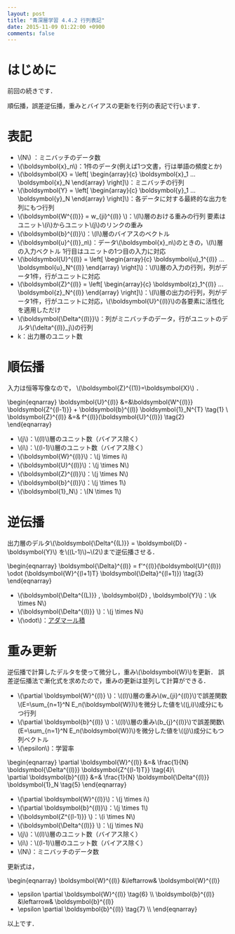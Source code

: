 ```yaml
---
layout: post
title: "青深層学習 4.4.2 行列表記"
date: 2015-11-09 01:22:00 +0900
comments: false
---
```


# はじめに
前回の続きです．

順伝播，誤差逆伝播，重みとバイアスの更新を行列の表記で行います．

# 表記

- \\(N\\) ：ミニバッチのデータ数
- \\(\boldsymbol{x}_n\\)：1件のデータ(例えば1つ文書，行は単語の頻度とか)
- \\(\boldsymbol{X} = \left[ \begin{array}{c} \boldsymbol{x}_1 ... \boldsymbol{x}_N \end{array} \right]\\)：ミニバッチの行列
- \\(\boldsymbol{Y} = \left[ \begin{array}{c} \boldsymbol{y}_1 ... \boldsymbol{y}_N \end{array} \right]\\)：各データに対する最終的な出力を列にもつ行列
- \\(\boldsymbol{W^{(l)}} = w_{ji}^{(l)} \\)：\\(l\\)層のおける重みの行列 要素はユニット\\(i\\)からユニット\\(j\\)のリンクの重み
- \\(\boldsymbol{b}^{(l)}\\)：\\(l\\)層のバイアスのベクトル
- \\(\boldsymbol{u}^{(l)}_n\\)：データ\\(\boldsymbol{x}_n\\)のときの，\\(l\\)層の入力ベクトル 1行目はユニットの1つ目の入力に対応
- \\(\boldsymbol{U}^{(l)} = \left[ \begin{array}{c} \boldsymbol{u}_1^{(l)} ... \boldsymbol{u}_N^{(l)} \end{array} \right]\\)：\\(l\\)層の入力の行列，列がデータ1件，行がユニットに対応
- \\(\boldsymbol{Z}^{(l)} = \left[ \begin{array}{c} \boldsymbol{z}_1^{(l)} ... \boldsymbol{z}_N^{(l)} \end{array} \right]\\)：\\(l\\)層の出力の行列，列がデータ1件，行がユニットに対応，\\(\boldsymbol{U}^{(l)}\\)の各要素に活性化を適用しただけ
- \\(\boldsymbol{\Delta^{(l)}}\\)：列がミニバッチのデータ，行がユニットのデルタ\\(\delta^{(l)}_j\\)の行列
- k：出力層のユニット数

# 順伝播

入力は恒等写像なので， \\(\boldsymbol{Z}^{(1)}=\boldsymbol{X}\\) ．


\begin{eqnarray}
\boldsymbol{U}^{(l)} &=&\boldsymbol{W^{(l)}} \boldsymbol{Z^{(l-1)}} + \boldsymbol{b}^{(l)} \boldsymbol{1}_N^{T} \tag{1} \\\
\boldsymbol{Z}^{(l)} &=& f^{(l)}(\boldsymbol{U}^{(l)}) \tag{2}
\end{eqnarray}

- \\(j\\)：\\((l)\\)層のユニット数（バイアス除く）
- \\(i\\)：\\((l-1)\\)層のユニット数（バイアス除く）
- \\(\boldsymbol{W}^{(l)}\\)：\\(j \times i\\)
- \\(\boldsymbol{U}^{(l)}\\)：\\(j \times N\\)
- \\(\boldsymbol{Z}^{(l)}\\)：\\(j \times N\\)
- \\(\boldsymbol{b}^{(l)}\\)：\\(j \times 1\\)
- \\(\boldsymbol{1}_N\\)：\\(N \times 1\\)

# 逆伝播

出力層のデルタ\\(\boldsymbol{\Delta^{(L)}} = \boldsymbol{D} - \boldsymbol{Y}\\)
を\\((L-1)\\)~\\(2\\)まで逆伝播させる．

\begin{eqnarray}
\boldsymbol{\Delta}^{(l)} = f'^{(l)}(\boldsymbol{U}^{(l)}) \odot (\boldsymbol{W}^{(l+1)T} \boldsymbol{\Delta}^{(l+1)}) \tag{3}
\end{eqnarray}


- \\(\boldsymbol{\Delta^{(L)}} , \boldsymbol{D} , \boldsymbol{Y}\\)：\\(k \times N\\)
- \\(\boldsymbol{\Delta^{(l)}} \\)：\\(j \times N\\)
- \\(\odot\\)：[アダマール積](https://ja.wikipedia.org/wiki/%E3%82%A2%E3%83%80%E3%83%9E%E3%83%BC%E3%83%AB%E7%A9%8D "アダマール積")

# 重み更新
逆伝播で計算したデルタを使って微分し，重み\\(\boldsymbol{W}\\)を更新．
誤差逆伝播法で漸化式を求めたので，重みの更新は並列して計算ができる．

- \\(\partial \boldsymbol{W}^{(l)} \\)：\\((l)\\)層の重み\\(w_{ji}^{(l)}\\)で誤差関数\\(E=\sum_{n=1}^N E_n(\boldsymbol{W})\\)を微分した値を\\((j,i)\\)成分にもつ行列
- \\(\partial \boldsymbol{b}^{(l)} \\)：\\((l)\\)層の重み\\(b_{j}^{(l)}\\)で誤差関数\\(E=\sum_{n=1}^N E_n(\boldsymbol{W})\\)を微分した値を\\((j)\\)成分にもつ列ベクトル
- \\(\epsilon\\)：学習率

\begin{eqnarray}
\partial \boldsymbol{W}^{(l)} &=& \frac{1}{N} \boldsymbol{\Delta^{(l)}} \boldsymbol{Z^{(l-1)T}} \tag{4}\\\
\partial \boldsymbol{b}^{(l)} &=& \frac{1}{N} \boldsymbol{\Delta^{(l)}} \boldsymbol{1}_N \tag{5}
\end{eqnarray}

- \\(\partial \boldsymbol{W}^{(l)}\\)：\\(j \times i\\)
- \\(\partial \boldsymbol{b}^{(l)}\\)：\\(j \times 1\\)
- \\(\boldsymbol{Z^{(l-1)}} \\)：\\(i \times N\\)
- \\(\boldsymbol{\Delta^{(l)}} \\)：\\(j \times N\\)
- \\(j\\)：\\((l)\\)層のユニット数（バイアス除く）
- \\(i\\)：\\((l-1)\\)層のユニット数（バイアス除く）
- \\(N\\)：ミニバッチのデータ数


更新式は，

\begin{eqnarray}
\boldsymbol{W}^{(l)} &\leftarrow&
\boldsymbol{W}^{(l)}
- \epsilon \partial \boldsymbol{W}^{(l)} \tag{6} \\\ 
\boldsymbol{b}^{(l)} &\leftarrow&
\boldsymbol{b}^{(l)}
- \epsilon \partial \boldsymbol{b}^{(l)} \tag{7} \\\ 
\end{eqnarray}


以上です．